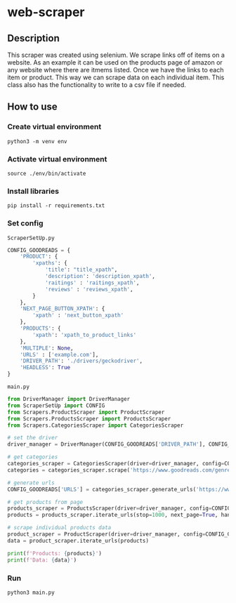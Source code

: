 # web-scraper

## Description

This scraper was created using selenium. We scrape links off of items on a website.
As an example it can be used on the products page of amazon or any website where there are itmems listed.
Once we have the links to each item or product. This way we can scrape data on each individual item.
This class also has the functionality to write to a csv file if needed.

<!-- psql postgres -->
<!--  -->

## How to use

### Create virtual environment

```
python3 -m venv env
```

### Activate virtual environment

```
source ./env/bin/activate
```

### Install libraries

```
pip install -r requirements.txt
```

### Set config

`ScraperSetUp.py`

```python
CONFIG_GOODREADS = {
    'PRODUCT': {
        'xpaths': {
            'title': "title_xpath",
            'description': 'description_xpath',
            'raitings' : 'raitings_xpath',
            'reviews' : 'reviews_xpath',
        }
    },
    'NEXT_PAGE_BUTTON_XPATH': {
        'xpath' : 'next_button_xpath'
    },
    'PRODUCTS': {
        'xpath': 'xpath_to_product_links'
    },
    'MULTIPLE': None,
    'URLS' : ['example.com'],
    'DRIVER_PATH': './drivers/geckodriver',
    'HEADLESS': True
}
```

`main.py`

```python
from DriverManager import DriverManager
from ScraperSetUp import CONFIG
from Scrapers.ProductScraper import ProductScraper
from Scrapers.ProductsScraper import ProductsScraper
from Scrapers.CategoriesScraper import CategoriesScraper

# set the driver
driver_manager = DriverManager(CONFIG_GOODREADS['DRIVER_PATH'], CONFIG_GOODREAD ['HEADLESS'])

# get categories
categories_scraper = CategoriesScraper(driver=driver_manager, config=CONFIG_GOODREADS)
categories = categories_scraper.scrape('https://www.goodreads.com/genres')

# generate urls
CONFIG_GOODREADS['URLS'] = categories_scraper.generate_urls('https://www.goodreads.com/search?page=99&q=%s&qid=x02cPlELXg&tab=books', categories)

# get products from page
products_scraper = ProductsScraper(driver=driver_manager, config=CONFIG_GOODREADS)
products = products_scraper.iterate_urls(stop=1000, next_page=True, handle_popup=True)

# scrape individual products data
product_scraper = ProductScraper(driver=driver_manager, config=CONFIG_GOODREADS)
data = product_scraper.iterate_urls(products)

print(f'Products: {products}')
print(f'Data: {data}')

```

### Run

```
python3 main.py
```
